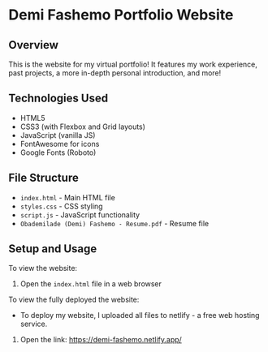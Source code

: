 # Demi Fashemo Portfolio Website

## Overview
This is the website for my virtual portfolio! It features my work experience, past projects, a more in-depth personal introduction, and more!


## Technologies Used
- HTML5
- CSS3 (with Flexbox and Grid layouts)
- JavaScript (vanilla JS)
- FontAwesome for icons
- Google Fonts (Roboto)

## File Structure
- `index.html` - Main HTML file
- `styles.css` - CSS styling
- `script.js` - JavaScript functionality
- `Obademilade (Demi) Fashemo - Resume.pdf` - Resume file

## Setup and Usage
To view the website:
1. Open the `index.html` file in a web browser

To view the fully deployed the website:
- To deploy my website, I uploaded all files to netlify - a free web hosting service.
1. Open the link: https://demi-fashemo.netlify.app/